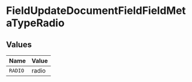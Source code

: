 # FieldUpdateDocumentFieldFieldMetaTypeRadio


## Values

| Name    | Value   |
| ------- | ------- |
| `RADIO` | radio   |